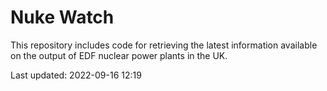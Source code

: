 # Nuke Watch

This repository includes code for retrieving the latest information available on the output of EDF nuclear power plants in the UK.

Last updated: 2022-09-16 12:19